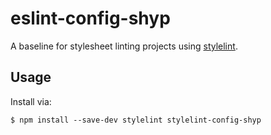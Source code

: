 # eslint-config-shyp

A baseline for stylesheet linting projects using [stylelint](http://stylelint.io/).

## Usage

Install via:
```
$ npm install --save-dev stylelint stylelint-config-shyp
```
